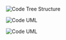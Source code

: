 


![Code Tree Structure](https://github.com/muarshad01/Microservices-in-Go/blob/main/images/broker.png)

![Code UML](https://github.com/muarshad01/Microservices-in-Go/blob/main/images/broker-code-uml.png)

![Code UML](https://github.com/muarshad01/Microservices-in-Go/blob/main/images/input-output.png)
